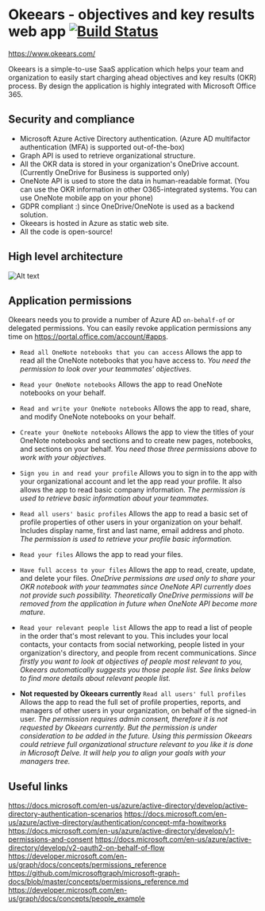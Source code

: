 # Okeears - objectives and key results web app [![Build Status](https://travis-ci.org/denis1stomin/okeears.svg?branch=master)](https://travis-ci.org/denis1stomin/okeears)

https://www.okeears.com/

Okeears is a simple-to-use SaaS application which helps your team and organization to easily start charging ahead objectives and key results (OKR) process. By design the application is highly integrated with Microsoft Office 365.

## Security and compliance

* Microsoft Azure Active Directory authentication.
(Azure AD multifactor authentication (MFA) is supported out-of-the-box)
* Graph API is used to retrieve organizational structure.
* All the OKR data is stored in your organization's OneDrive account.
(Currently OneDrive for Business is supported only)
* OneNote API is used to store the data in human-readable format.
(You can use the OKR information in other O365-integrated systems. You can use OneNote mobile app on your phone)
* GDPR compliant :) since OneDrive/OneNote is used as a backend solution.
* Okeears is hosted in Azure as static web site.
* All the code is open-source!

## High level architecture

![Alt text](https://raw.githubusercontent.com/denis1stomin/okeears/master/doc/okeears_high_level_architecture.png "High level architecture diagram")

## Application permissions

Okeears needs you to provide a number of Azure AD `on-behalf-of` or delegated permissions.
You can easily revoke application permissions any time on https://portal.office.com/account/#apps.

* `Read all OneNote notebooks that you can access`
Allows the app to read all the OneNote notebooks that you have access to.
_You need the permission to look over your teammates' objectives._

* `Read your OneNote notebooks`
Allows the app to read OneNote notebooks on your behalf.

* `Read and write your OneNote notebooks`
Allows the app to read, share, and modify OneNote notebooks on your behalf.

* `Create your OneNote notebooks`
Allows the app to view the titles of your OneNote notebooks and sections and to create new pages, notebooks, and sections on your behalf.
_You need those three permissions above to work with your objectives._

* `Sign you in and read your profile`
Allows you to sign in to the app with your organizational account and let the app read your profile. It also allows the app to read basic company information.
_The permission is used to retrieve basic information about your teammates._

* `Read all users' basic profiles`
Allows the app to read a basic set of profile properties of other users in your organization on your behalf. Includes display name, first and last name, email address and photo.
_The permission is used to retrieve your profile basic information._

* `Read your files`
Allows the app to read your files.

* `Have full access to your files`
Allows the app to read, create, update, and delete your files.
_OneDrive permissions are used only to share your OKR notebook with your teammates since OneNote API currently does not provide such possibility. Theoretically OneDrive permissions will be removed from the application in future when OneNote API become more mature._

* `Read your relevant people list`
Allows the app to read a list of people in the order that's most relevant to you. This includes your local contacts, your contacts from social networking, people listed in your organization's directory, and people from recent communications.
_Since firstly you want to look at objectives of people most relevant to you, Okeears automatically suggests you those people list. See links below to find more details about relevant people list._

* __Not requested by Okeears currently__ `Read all users' full profiles`
Allows the app to read the full set of profile properties, reports, and managers of other users in your organization, on behalf of the signed-in user.
_The permission requires admin consent, therefore it is not requested by Okeears currently. But the permission is under consideration to be added in the future. Using this permission Okeears could retrieve full organizational structure relevant to you like it is done in Microsoft Delve. It will help you to align your goals with your managers tree._


## Useful links

https://docs.microsoft.com/en-us/azure/active-directory/develop/active-directory-authentication-scenarios
https://docs.microsoft.com/en-us/azure/active-directory/authentication/concept-mfa-howitworks
https://docs.microsoft.com/en-us/azure/active-directory/develop/v1-permissions-and-consent
https://docs.microsoft.com/en-us/azure/active-directory/develop/v2-oauth2-on-behalf-of-flow
https://developer.microsoft.com/en-us/graph/docs/concepts/permissions_reference
https://github.com/microsoftgraph/microsoft-graph-docs/blob/master/concepts/permissions_reference.md
https://developer.microsoft.com/en-us/graph/docs/concepts/people_example
